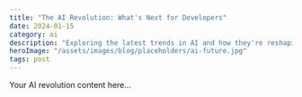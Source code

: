 ```yaml
---
title: "The AI Revolution: What's Next for Developers"
date: 2024-01-15
category: ai
description: "Exploring the latest trends in AI and how they're reshaping the developer landscape. From LLMs to AI-first applications, discover what's on the horizon."
heroImage: "/assets/images/blog/placeholders/ai-future.jpg"
tags: post
---
```


Your AI revolution content here...
